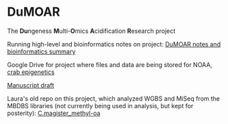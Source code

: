 # DuMOAR

The **Du**ngeness **M**ulti-**O**mics **A**cidification **R**esearch project 

Running high-level and bioinformatics notes on project: [DuMOAR notes and bioinformatics summary](https://docs.google.com/document/d/1WfI6zgdPGk7pudWYOn_G4H8sQ4uaryZ5EAKAUaN7Idk/edit?usp=sharing)

Google Drive for project where files and data are being stored for NOAA, [crab epigenetics](https://drive.google.com/drive/folders/1AaJCgWxogBJqley5WUZ-dMuIaEaRZcG9?usp=sharing)

[Manuscript draft](https://docs.google.com/document/d/1YeHaRAe4dsbK_V3HHxVwLdNcrWzEhrClRNjXoQRxZ2k/edit?usp=sharing)

Laura's old repo on this project, which analyzed WGBS and MiSeq from the MBDBS libraries (not currently being used in analysis, but kept for posterity):  [C.magister_methyl-oa](https://github.com/laurahspencer/C.magister_methyl-oa)

